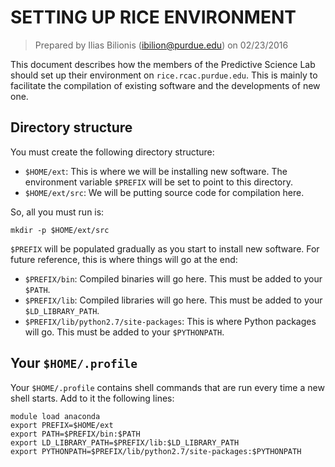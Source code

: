 SETTING UP RICE ENVIRONMENT
===========================
> Prepared by Ilias Bilionis (ibilion@purdue.edu) on 02/23/2016

This document describes how the members of the Predictive Science Lab should set up their environment on ``rice.rcac.purdue.edu``. This is mainly to facilitate the compilation of existing software and the developments of new one.

Directory structure
-------------------
You must create the following directory structure:
+ ``$HOME/ext``: This is where we will be installing new software. The environment variable ``$PREFIX`` will be set to point to this directory.
+ ``$HOME/ext/src``: We will be putting source code for compilation here.

So, all you must run is:
```
mkdir -p $HOME/ext/src
```

``$PREFIX`` will be populated gradually as you start to install new software. For future reference, this is where things will go at the end:
+ ``$PREFIX/bin``: Compiled binaries will go here. This must be added to your ``$PATH``.
+ ``$PREFIX/lib``: Compiled libraries will go here. This must be added to your ``$LD_LIBRARY_PATH``.
+ ``$PREFIX/lib/python2.7/site-packages``: This is where Python packages will go. This must be added to your ``$PYTHONPATH``.

Your ``$HOME/.profile``
----------------------
Your ``$HOME/.profile`` contains shell commands that are run every time a new shell starts. Add to it the following lines:
```
module load anaconda
export PREFIX=$HOME/ext
export PATH=$PREFIX/bin:$PATH
export LD_LIBRARY_PATH=$PREFIX/lib:$LD_LIBRARY_PATH
export PYTHONPATH=$PREFIX/lib/python2.7/site-packages:$PYTHONPATH
```